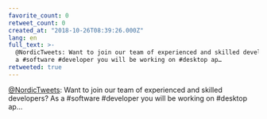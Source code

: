 ```yaml
---
favorite_count: 0
retweet_count: 0
created_at: "2018-10-26T08:39:26.000Z"
lang: en
full_text: >-
  @NordicTweets: Want to join our team of experienced and skilled developers? As
  a #software #developer you will be working on #desktop ap…
retweeted: true
---
```


[@NordicTweets](https://twitter.com/NordicTweets): Want to join our team of
experienced and skilled developers? As a #software #developer you will be
working on #desktop ap…
